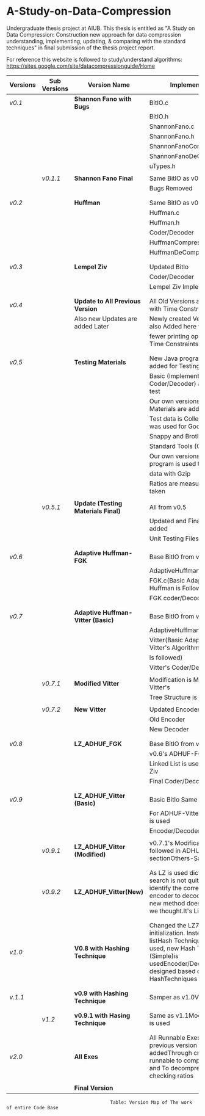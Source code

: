 # A-Study-on-Data-Compression

Undergraduate thesis project at AIUB. This thesis is entitled as "A Study on Data Compression: Construction new approach for data
compression understanding, implementing, updating, & comparing with the standard techniques" in final submission of the thesis project report.

For reference this website is followed to study/understand algorithms: https://sites.google.com/site/datacompressionguide/Home

| Versions | Sub Versions | Version Name | Implementation |
| --- | --- | --- | --- |
| *v0.1* |   | **Shannon Fano with Bugs** | BitIO.c |
|   |   |   | BitIO.h |
|   |   |   | ShannonFano.c |
|   |   |   | ShannonFano.h |
|   |   |   | ShannonFanoCompressor.c |
|   |   |   | ShannonFanoDeCompressor.c |
|   |   |   | uTypes.h |
|   |   |   | 
|   | *v0.1.1* | **Shannon Fano Final** | Same BitIO as v0.1 |
|   |   |   | Bugs Removed |
|   |   |   |
|   |   |   |
| *v0.2* |   | **Huffman** | Same BitIO as v0.1 |
|   |   |   | Huffman.c |
|   |   |   | Huffman.h |
|   |   |   | Coder/Decoder |
|   |   |   | HuffmanCompressor.c |
|   |   |   | HuffmanDeCompressor.c |
|   |   |   |
|   |   |   |
| *v0.3* |   | **Lempel Ziv** | Updated BitIo |
|   |   |   | Coder/Decoder |
|   |   |   | Lempel Ziv Implementaions |
|   |   |   |
|   |   |   |
| *v0.4* |   | **Update to All Previous Version** | All Old Versions are Updated with Time Constrains |
|   |   | Also new Updates are added Later | Newly created Versions are also Added here with |
|   |   |   | fewer printing options with Time Constraints |
|   |   |   |
|   |   |   |
| *v0.5* |   | **Testing Materials** | New Java programs are added for Testing Purpose |
|   |   |   | Basic (Implemented Coder/Decoder) are taken to test |
|   |   |   | Our own versions of Testing Materials are added |
|   |   |   | Test data is Collected (Which was used for Google&#39;s |
|   |   |   | Snappy and Brotli) |
|   |   |   | Standard Tools (Gzip) is taken |
|   |   |   | Our own versions of java program is used to test |
|   |   |   | data with Gzip |
|   |   |   | Ratios are measured and taken |
|   |   |   | 
|   | *v0.5.1* | **Update (Testing Materials Final)** | All from v0.5 |
|   |   |   | Updated and Final Test Data is added |
|   |   |   | Unit Testing Files are added |
|   |   |   |
|   |   |   |
| *v0.6* |   | **Adaptive Huffman-FGK** | Base BitIO from v0.4 |
|   |   |   | AdaptiveHuffman.c |
|   |   |   | FGK.c(Basic Adaptive Huffman is Followed) |
|   |   |   | FGK coder/Decoder |
|   |   |   |
|   |   |   |
| *v0.7* |   | **Adaptive Huffman-Vitter (Basic)** | Base BitIO from v0.4 |
|   |   |   | AdaptiveHuffman.c |
|   |   |   | Vitter(Basic Adaptive Huffman Vitter&#39;s Algorithm |
|   |   |   | is followed) |
|   |   |   | Vitter&#39;s Coder/Decoder |
|   |   |   | 
|   | *v0.7.1* | **Modified Vitter** | Modification is Made within Vitter&#39;s |
|   |   |   | Tree Structure is changed |
|   |   |   | 
|   | *v0.7.2* | **New Vitter** | Updated Encoder/Decoder |
|   |   |   | Old Encoder |
|   |   |   | New Decoder |
|   |   |   |
|   |   |   |
| *v0.8* |   | **LZ\_ADHUF\_FGK** | Base BitIO from v0.4 |
|   |   |   | v0.6&#39;s ADHUF-FGK is used |
|   |   |   | Linked List is used for Lempel Ziv |
|   |   |   | Final Coder/Decoder |
|   |   |   |
|   |   |   |
| *v0.9* |   | **LZ\_ADHUF\_Vitter (Basic)** | Basic BitIo Same as v0.8 |
|   |   |   | For ADHUF-Vitter&#39;s Algorithm is used |
|   |   |   | Encoder/Decoder |
|   |   |   | 
|   | *v0.9.1* | **LZ\_ADHUF\_Vitter (Modified)** | v0.7.1&#39;s Modification is followed in ADHUF sectionOthers-Same as V0.9 |
|   |   |   |
|   |   |   | 
|   | *v0.9.2* | **LZ\_ADHUF\_Vitter(New)** | As LZ is used dictionary search is not quite possibleto identify the correct word from encoder to decoderThus this new method doesn&#39;t suit as we thought.It&#39;s Limitations |
|   |   |   |
|   |   |   |
| *v1.0* |   | **V0.8 with Hashing Technique** | Changed the LZ77 initialization. Instead of linked listHash Techniques were used, new Hash Table (Simple)is usedEncoder/Decoder is designed based on our HashTechniques |
|   |   |   |
|   |   |   |
| *v.1.1* |   | **v0.9 with Hashing Technique** | Samper as v1.0Vitter is used |
|   |   |   |
|   |   |   | 
|   | *v1.2* | **v0.9.1 with Hasing Technique** | Same as v1.1Modified Vitter is used |
|   |   |   |
|   |   |   |
| *v2.0* |   | **All Exes** | All Runnable Exes from previous version is addedThrough cmd exe&#39;s are runnable to compress data and To decompress data with checking ratios |
|   |   |   |
|   |   |   **Final Version** |


                                          Table: Version Map of The work of entire Code Base
